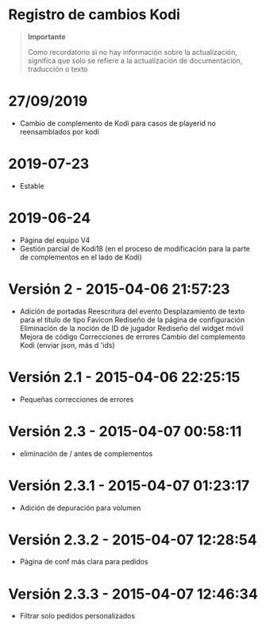 # Registro de cambios Kodi

>**Importante**
>
>Como recordatorio si no hay información sobre la actualización, significa que solo se refiere a la actualización de documentación, traducción o texto

# 27/09/2019

- Cambio de complemento de Kodi para casos de playerid no reensamblados por kodi 

# 2019-07-23

- Estable

# 2019-06-24

- Página del equipo V4
- Gestión parcial de Kodi18 (en el proceso de modificación para la parte de complementos en el lado de Kodi)

# Versión 2 - 2015-04-06 21:57:23

- Adición de portadas Reescritura del evento Desplazamiento de texto para el título de tipo Favicon Rediseño de la página de configuración Eliminación de la noción de ID de jugador Rediseño del widget móvil Mejora de código Correcciones de errores Cambio del complemento Kodi (enviar json, más d 'ids)

# Versión 2.1 - 2015-04-06 22:25:15

- Pequeñas correcciones de errores

# Versión 2.3 - 2015-04-07 00:58:11

- eliminación de / antes de complementos

# Versión 2.3.1 - 2015-04-07 01:23:17

- Adición de depuración para volumen

# Versión 2.3.2 - 2015-04-07 12:28:54

- Página de conf más clara para pedidos

# Versión 2.3.3 - 2015-04-07 12:46:34

- Filtrar solo pedidos personalizados
